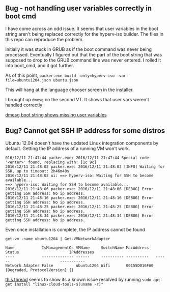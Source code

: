 

## Bug - not handling user variables correctly in boot cmd

I have come across an odd issue. It seems that user variables in the boot string aren't being replaced correctly for the hyperv-iso builder. The files in this repo can reproduce the problem.

Initially it was stuck in GRUB as if the boot command was never being processed. Eventually I figured out that the part of the boot string that was supposed to drop to the GRUB command line was never entered. I rolled it into boot_cmd, and it got further.

As of this point, 
`packer.exe build -only=hyperv-iso -var-file=ubuntu1204.json ubuntu.json`

This will hang at the language chooser screen in the installer. 


I brought up `dmesg` on the second VT. It shows that user vars weren't handled correctly

[dmesg boot string shows missing user variables](screenshots/missing_vars.png)


## Bug? Cannot get SSH IP address for some distros

Ubuntu 12.04 doesn't have the updated Linux integration components by default. Getting the IP address of a running VM won't work.


```none
016/12/11 21:47:44 packer.exe: 2016/12/11 21:47:44 Special code '<enter>' found, replacing with: [1c 9c]
2016/12/11 21:48:02 packer.exe: 2016/12/11 21:48:02 [INFO] Waiting for SSH, up to timeout: 2h46m40s
2016/12/11 21:48:02 ui: ==> hyperv-iso: Waiting for SSH to become available...
==> hyperv-iso: Waiting for SSH to become available...
2016/12/11 21:48:06 packer.exe: 2016/12/11 21:48:06 [DEBUG] Error getting SSH address: No ip address.
2016/12/11 21:48:16 packer.exe: 2016/12/11 21:48:16 [DEBUG] Error getting SSH address: No ip address.
2016/12/11 21:48:25 packer.exe: 2016/12/11 21:48:25 [DEBUG] Error getting SSH address: No ip address.
2016/12/11 21:48:34 packer.exe: 2016/12/11 21:48:34 [DEBUG] Error getting SSH address: No ip address.
```

Even once installation is complete, the IP address cannot be found


```none
get-vm -name ubuntu1204 | Get-VMNetworkAdapter

Name            IsManagementOs VMName     SwitchName MacAddress   Status                      IPAddresses
----            -------------- ------     ---------- ----------   ------                      -----------
Network Adapter False          ubuntu1204 Wifi       00155D016FA0 {Degraded, ProtocolVersion} {}
```

[this thread](http://stackoverflow.com/questions/33027204/how-can-i-get-hyper-v-to-detect-my-ubuntu-vms-ip-address) seems to show its a known issue resolved by running
`sudo apt-get install "linux-cloud-tools-$(uname -r)"`